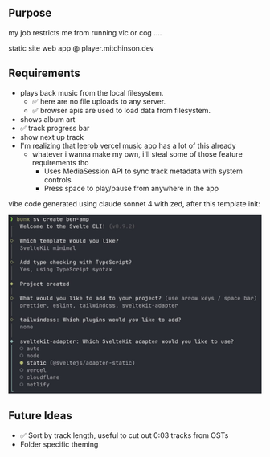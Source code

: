 ## Purpose

my job restricts me from running vlc or cog ....

static site web app @ player.mitchinson.dev

## Requirements

- plays back music from the local filesystem.
    - ✅ here are no file uploads to any server.
    - ✅ browser apis are used to load data from filesystem.
- shows album art
- ✅ track progress bar
- show next up track
- I'm realizing that [leerob vercel music app](https://github.com/leerob/next-music-player) has a lot of this already
  - whatever i wanna make my own, i'll steal some of those feature requirements tho
    - Uses MediaSession API to sync track metadata with system controls
    - Press space to play/pause from anywhere in the app

vibe code generated using claude sonnet 4 with zed, after this template init:

![](init.jpg)

## Future Ideas

- ✅ Sort by track length, useful to cut out 0:03 tracks from OSTs
- Folder specific theming
